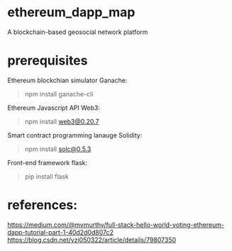 # ethereum_dapp_map
A blockchain-based geosocial network platform

# prerequisites
Ethereum blockchian simulator Ganache:
> npm install ganache-cli

Ethereum Javascript API Web3:
> npm install web3@0.20.7

Smart contract programming lanauge Solidity:
> npm install solc@0.5.3

Front-end framework flask:
> pip install flask

# references:
https://medium.com/@mvmurthy/full-stack-hello-world-voting-ethereum-dapp-tutorial-part-1-40d2d0d807c2
https://blog.csdn.net/yzj050322/article/details/79807350

